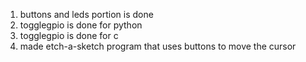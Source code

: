 1. buttons and leds portion is done
2. togglegpio is done for python
3. togglegpio is done for c
4. made etch-a-sketch program that uses buttons to move the cursor